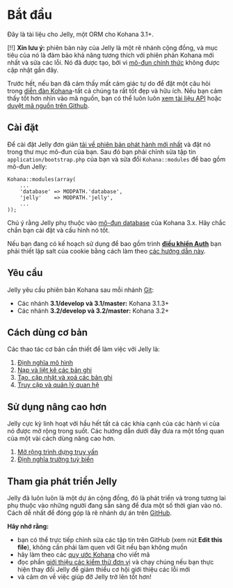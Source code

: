 # Bắt đầu

Đây là tài liệu cho Jelly, một ORM cho Kohana 3.1+.

[!!] __Xin lưu ý:__ phiên bản này của Jelly là một rẽ nhánh cộng đồng, và mục tiêu của nó là đảm bảo khả năng tương thích với phiên phản Kohana mới nhất và sửa các lỗi. Nó đã được tạo, bởi vì [mô-đun chính thức](http://github.com/jonathangeiger/kohana-jelly) không được cập nhật gần đây.

Trước hết, nếu bạn đã cảm thấy mất cảm giác tự do để đặt một câu hỏi trong [diễn đàn Kohana](http://forum.kohanaframework.org)-tất cả chúng ta rất tốt đẹp và hữu ích.
Nếu bạn cảm thấy tốt hơn nhìn vào mã nguồn, bạn có thể luôn luôn [xem tài liệu API](../api/Jelly) hoặc [duyệt mã nguồn trên Github](https://github.com/creatoro/jelly).

## Cài đặt

Để cài đặt Jelly đơn giản [tải về phiên bản phát hành mới nhất](https://github.com/creatoro/jelly) và đặt nó trong thư mục mô-đun của bạn.
Sau đó bạn phải chỉnh sửa tập tin `application/bootstrap.php` của bạn và sửa đổi `Kohana::modules` để bao gồm mô-đun Jelly:

	Kohana::modules(array(
	    ...
	    'database' => MODPATH.'database',
		'jelly'    => MODPATH.'jelly',
	    ...
	));
	
Chú ý rằng Jelly phụ thuộc vào [mô-đun database](http://github.com/kohana/database) của Kohana 3.x.
Hãy chắc chắn bạn cài đặt và cấu hình nó tốt.

Nếu bạn đang có kế hoạch sử dụng để bao gồm trình __[điều khiển Auth](https://github.com/creatoro/jelly-auth)__ bạn phải thiết lập salt của cookie bằng cách làm theo [các hướng dẫn này](../kohana/upgrading#cookie-salts).

## Yêu cầu

Jelly yêu cầu phiên bản Kohana sau mỗi nhánh [Git](https://github.com/creatoro/jelly):

 - Các nhánh __3.1/develop và 3.1/master:__ Kohana 3.1.3+
 - Các nhánh __3.2/develop và 3.2/master:__ Kohana 3.2+

## Cách dùng cơ bản

Các thao tác cơ bản cần thiết để làm việc vởi Jelly là:

1.  [Định nghĩa mô hình](getting-started/defining-models)
2.  [Nạp và liệt kê các bản ghi](getting-started/loading-and-listing)
3.  [Tạo, cập nhật và xoá các bản ghi](getting-started/cud)
4.  [Truy cập và quản lý quan hệ](relationships)

## Sử dụng nâng cao hơn

Jelly cực kỳ linh hoạt với hầu hết tất cả các khía cạnh của các hành vi của nó được mở rộng trong suốt.
Các hướng dẫn dưới đây đưa ra một tổng quan của một vài cách dùng nâng cao hơn.

1.  [Mở rộng trình dựng truy vấn](extending-builder)
2.  [Định nghĩa trường tuỳ biến](field-types/custom)

## Tham gia phát triển Jelly

Jelly đã luôn luôn là một dự án cộng đồng, đó là phát triển và trong tương lai phụ thuộc vào những người đang sẵn sàng để đưa một số thời gian vào nó.
Cách dễ nhất để đóng góp là rẽ nhánh dự án trên [GitHub](https://github.com/creatoro/jelly).

__Hãy nhớ rằng:__

* bạn có thể trực tiếp chỉnh sửa các tập tin trên GitHub (xem nút __Edit this file__), không cần phải làm quen với Git nếu bạn không muốn
* hãy làm theo các [quy ước Kohana](../kohana/conventions) cho viết mã
* đọc phần [giới thiệu các kiểm thử đơn vị](unit-tests) và chạy chúng nếu bạn thực hiện thay đổi Jelly để giảm thiểu cơ hội giới thiệu các lỗi mới
* và cảm ơn về việc giúp đỡ Jelly trở lên tốt hơn!
